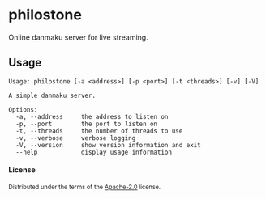 # philostone

Online danmaku server for live streaming.

## Usage

```text
Usage: philostone [-a <address>] [-p <port>] [-t <threads>] [-v] [-V]

A simple danmaku server.

Options:
  -a, --address     the address to listen on
  -p, --port        the port to listen on
  -t, --threads     the number of threads to use
  -v, --verbose     verbose logging
  -V, --version     show version information and exit
  --help            display usage information
```

#### License

<sup>
Distributed under the terms of the <a href="LICENSE">Apache-2.0</a> license.
</sup>
